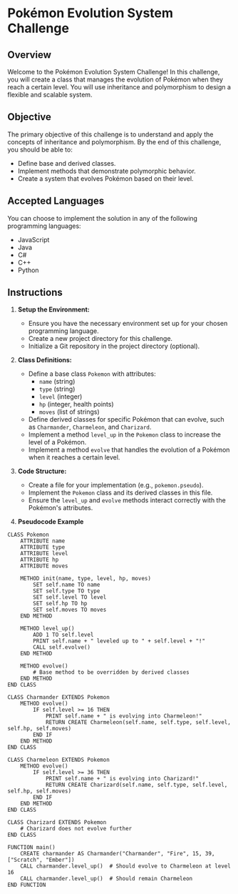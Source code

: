 # Pokémon Evolution System Challenge

## Overview
Welcome to the Pokémon Evolution System Challenge! In this challenge, you will create a class that manages the evolution of Pokémon when they reach a certain level. You will use inheritance and polymorphism to design a flexible and scalable system.

## Objective
The primary objective of this challenge is to understand and apply the concepts of inheritance and polymorphism. By the end of this challenge, you should be able to:
- Define base and derived classes.
- Implement methods that demonstrate polymorphic behavior.
- Create a system that evolves Pokémon based on their level.

## Accepted Languages
You can choose to implement the solution in any of the following programming languages:
- JavaScript
- Java
- C#
- C++
- Python

## Instructions
1. **Setup the Environment:**
   - Ensure you have the necessary environment set up for your chosen programming language.
   - Create a new project directory for this challenge.
   - Initialize a Git repository in the project directory (optional).

2. **Class Definitions:**
   - Define a base class `Pokemon` with attributes:
     - `name` (string)
     - `type` (string)
     - `level` (integer)
     - `hp` (integer, health points)
     - `moves` (list of strings)
   - Define derived classes for specific Pokémon that can evolve, such as `Charmander`, `Charmeleon`, and `Charizard`.
   - Implement a method `level_up` in the `Pokemon` class to increase the level of a Pokémon.
   - Implement a method `evolve` that handles the evolution of a Pokémon when it reaches a certain level.

3. **Code Structure:**
   - Create a file for your implementation (e.g., `pokemon.pseudo`).
   - Implement the `Pokemon` class and its derived classes in this file.
   - Ensure the `level_up` and `evolve` methods interact correctly with the Pokémon's attributes.

4. **Pseudocode Example**

```pseudocode
CLASS Pokemon
    ATTRIBUTE name
    ATTRIBUTE type
    ATTRIBUTE level
    ATTRIBUTE hp
    ATTRIBUTE moves

    METHOD init(name, type, level, hp, moves)
        SET self.name TO name
        SET self.type TO type
        SET self.level TO level
        SET self.hp TO hp
        SET self.moves TO moves
    END METHOD

    METHOD level_up()
        ADD 1 TO self.level
        PRINT self.name + " leveled up to " + self.level + "!"
        CALL self.evolve()
    END METHOD

    METHOD evolve()
        # Base method to be overridden by derived classes
    END METHOD
END CLASS

CLASS Charmander EXTENDS Pokemon
    METHOD evolve()
        IF self.level >= 16 THEN
            PRINT self.name + " is evolving into Charmeleon!"
            RETURN CREATE Charmeleon(self.name, self.type, self.level, self.hp, self.moves)
        END IF
    END METHOD
END CLASS

CLASS Charmeleon EXTENDS Pokemon
    METHOD evolve()
        IF self.level >= 36 THEN
            PRINT self.name + " is evolving into Charizard!"
            RETURN CREATE Charizard(self.name, self.type, self.level, self.hp, self.moves)
        END IF
    END METHOD
END CLASS

CLASS Charizard EXTENDS Pokemon
    # Charizard does not evolve further
END CLASS

FUNCTION main()
    CREATE charmander AS Charmander("Charmander", "Fire", 15, 39, ["Scratch", "Ember"])
    CALL charmander.level_up()  # Should evolve to Charmeleon at level 16
    CALL charmander.level_up()  # Should remain Charmeleon
END FUNCTION

